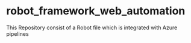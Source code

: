 # robot_framework_web_automation
This Repository consist of a Robot file which is integrated with Azure pipelines
